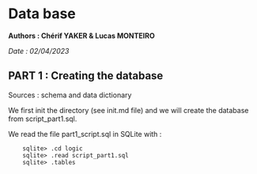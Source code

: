 # Data base


**Authors : Chérif YAKER & Lucas MONTEIRO**

*Date : 02/04/2023*         


## PART 1 : Creating the database

Sources : schema and data dictionary

We first init the directory (see init.md file) and we will create the database from script_part1.sql.

We read the file part1_script.sql in SQLite with :

        sqlite> .cd logic
        sqlite> .read script_part1.sql
        sqlite> .tables

        
